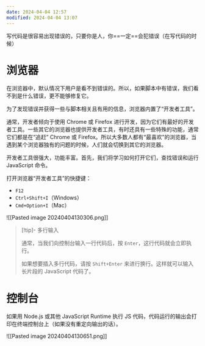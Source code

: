 ```yaml
---
date: 2024-04-04 12:57
modified: 2024-04-04 13:07
---
```


写代码是很容易出现错误的，只要你是人，你==一定==会犯错误（在写代码的时候）

# 浏览器

在浏览器中，默认情况下用户是看不到错误的。所以，如果脚本中有错误，我们看不到是什么错误，更不能够修复它。

为了发现错误并获得一些与脚本相关且有用的信息，浏览器内置了“开发者工具”。

通常，开发者倾向于使用 Chrome 或 Firefox 进行开发，因为它们有最好的开发者工具。一些其它的浏览器也提供开发者工具，有时还具有一些特殊的功能，通常它们都是在“追赶” Chrome 或 Firefox。所以大多数人都有“最喜欢”的浏览器，当遇到某个浏览器独有的问题的时候，人们就会切换到其它的浏览器。

开发者工具很强大，功能丰富。首先，我们将学习如何打开它们，查找错误和运行 JavaScript 命令。

打开浏览器“开发者工具”的快捷键：

- `F12`
- `Ctrl+Shift+I`（Windows）
- `Cmd+Option+I`（Mac）

![[Pasted image 20240404130306.png]]

> [!tip]- 多行输入
> 
> 通常，当我们向控制台输入一行代码后，按 `Enter`，这行代码就会立即执行。
> 
> 如果想要插入多行代码，请按 `Shift+Enter` 来进行换行。这样就可以输入长片段的 JavaScript 代码了。

# 控制台

如果用 Node.js 或其他 JavaScript Runtime 执行 JS 代码，代码运行的输出会打印在终端控制台上（如果没有重定向输出的话）。

![[Pasted image 20240404130651.png]]
